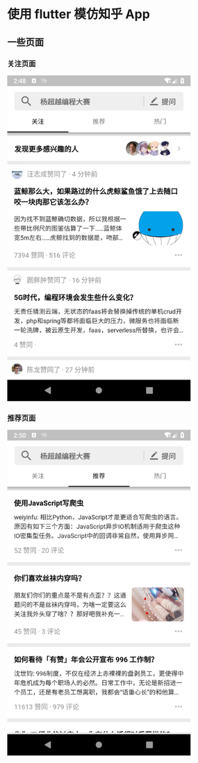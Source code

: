 # 使用 flutter 模仿**知乎** App

## 一些页面

### 关注页面

<img src="https://github.com/tjx666/zhihu-faker/blob/master/screenshots/follow.png?raw=true" alt="关注页面" height="750">

### 推荐页面

<img src="https://github.com/tjx666/zhihu-faker/blob/master/screenshots/recommend.png?raw=true" alt="推荐页面" height="750">